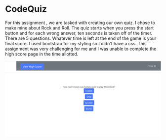 # CodeQuiz

For this assignment , we are tasked with creating our own quiz.  I chose to make mine about Rock and Roll.  The quiz starts when you press the start button and for each wrong answer, ten seconds is taken off of the timer. There are 5 questions. Whatever time is left at the end of the game is your final score.  I used bootstrap for my styling so I didn't have a css.  This assignment was very challenging for me and I was unable to complete the high score page in the time allotted.  

![](./assets/screenshot.png)